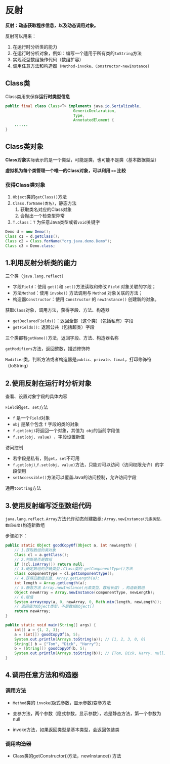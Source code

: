 # 反射

**反射：动态获取程序信息，以及动态调用对象。**

反射可以用来：

1. 在运行时分析类的能力
2. 在运行时分析对象，例如：编写一个适用于所有类的`toString`方法
3. 实现泛型数组操作代码（数组扩容）
4. 调用任意方法和构造器（`Method-invoke`、`Constructor-newInstance`）

## Class类

Class类用来保存**运行时类型信息**

```java
public final class Class<T> implements java.io.Serializable,
                              GenericDeclaration,
                              Type,
                              AnnotatedElement {
    ......
}
```

## Class类对象

**Class对象**实际表示的是一个类型，可能是类，也可能不是类（基本数据类型）

**虚拟机为每个类管理一个唯一的Class对象，可以利用 `==` 比较**

### 获得Class类对象

1. `Object`类的`getClass()`方法
2. `Class.forName(类名)`，静态方法
   1. 获取类名对应的Class对象
   2. 会抛出一个检查型异常
3. `T.class`：`T` 为任意Java类型或者`void`关键字

```java
Demo d = new Demo();
Class c1 = d.getClass();
Class c2 = Class.forName("org.java.demo.Demo");
Class c3 = Demo.class;
```

## 1.利用反射分析类的能力

三个类（`java.lang.reflect`）

- 字段`Field`：使用 `get()`和 `set()`方法读取和修改 `Field` 对象关联的字段；
- 方法`Method`：使用  `invoke()` 方法调用与 `Method` 对象关联的方法；
- 构造器`Constructor`：使用 `Constructor` 的 `newInstance()` 创建新的对象。

获取`Class`对象，调用方法，获得字段、方法、构造器

- `getDeclaredFields()`：返回全部（这个类）（包括私有）字段
- `getFields():` 返回公共（包括超类）字段

三个类都有`getName()`方法，返回字段、方法、构造器名称

`getModifiers`方法，返回整数，描述修饰符

`Modifier`类，判断方法或者构造器是`public、private、final`，打印修饰符（toString）

## 2.使用反射在运行时分析对象

查看、设置对象字段的具体内容

`Field`的`get`、`set`方法

- `f` 是一个`Field`对象
- `obj` 是某个包含 `f` 字段的类的对象
- `f.get(obj)`将返回一个对象，其值为` obj`的当前字段值
- `f.set(obj, value) `，字段设置新值

访问控制

- 若字段是私有，则`get`，`set`不可用
- `f.get(obj)`,`f.set(obj, value)`方法，只能对可以访问（访问权限允许）的字段使用
- `setAccessible()`方法可以覆盖Java的访问控制，允许访问字段

通用`toString`方法

## 3.使用反射编写泛型数组代码

`java.lang.reflect.Array`方法允许动态创建数组: `Array.newInstance(元素类型，数组长度)`构造新数组

步骤如下：

```java
public static Object goodCopyOf(Object a, int newLength) {
    // 1.获取数组的类对象
    Class cl = a.getClass();
    // 2.判断是否是数组
    if (!cl.isArray()) return null;
    // 3.确定数组的正确类型：Class类的 getComponentType()方法
    Class componentType = cl.getComponentType();
    // 4.获得旧数组长度, Array.getLength(a);
    int length = Array.getLength(a);
    // 5.静态方法 Array.newInstance(元素类型，数组长度) ，构造新数组
    Object newArray = Array.newInstance(componentType, newLength);
    // 6.赋值
    System.arraycopy(a, 0, newArray, 0, Math.min(length, newLength));
    // 返回值为Object类型，不是数组Object[]
    return newArray;
}

public static void main(String[] args) {
    int[] a = {1, 2, 3};
    a = (int[]) goodCopyOf(a, 5);
    System.out.println(Arrays.toString(a)); // [1, 2, 3, 0, 0]
    String[] b = {"Tom", "Dick", "Harry"};
    b = (String[]) goodCopyOf(b, 5);
    System.out.println(Arrays.toString(b)); // [Tom, Dick, Harry, null, null]
}
```

## 4.调用任意方法和构造器

### 调用方法

- `Method`类的 `invoke`(隐式参数，显示参数)变参方法

- 变参方法，两个参数（隐式参数，显示参数），若是静态方法，第一个参数为null
- invoke方法，如果返回类型是基本类型，会返回包装类

### 调用构造器

- Class类的getConstructor()方法，newInstance()     方法